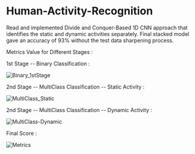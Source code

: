 # Human-Activity-Recognition

Read and implemented Divide and Conquer-Based 1D CNN approach that
identifies the static and dynamic activities separately. Final stacked model
gave an accuracy of 93% without the test data sharpening process.

Metrics Value for Different Stages :

1st Stage -- Binary Classification  :

![Binary_1stStage](https://user-images.githubusercontent.com/56768652/113023094-ed7c2e00-91a2-11eb-8a94-73dc4ffb86b1.JPG)

2nd Stage -- MultiClass Classification -- Static Activity :

![MultiClass_Static](https://user-images.githubusercontent.com/56768652/113023151-fb31b380-91a2-11eb-8fe0-c6fb60b28002.JPG)

2nd Stage -- MultiClass Classification -- Dynamic Activity :

![MultiClass-Dynamic](https://user-images.githubusercontent.com/56768652/113023193-0684df00-91a3-11eb-88b3-ffcc4c8212fc.JPG)


Final Score :

![Metrics](https://user-images.githubusercontent.com/56768652/113022748-8f4f4b00-91a2-11eb-977b-eb44f134931b.JPG)
